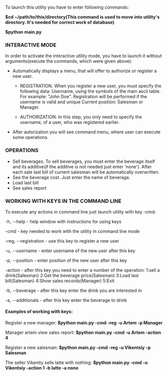 To launch this utility you have to enter following commands:

**$cd ~/path/to/this/directory(This command is used to move into utility's directory. It's needed for correct work of database)**

**$python main.py**

### INTERACTIVE MODE

In order to activate the interactive utility mode, you have to launch it without arguments(execute the commands, which were given above):

* Automatically displays a menu, that will offer to authorize or register a new user.

    - REGISTRATION.  When you register a new user, you must specify the following data:
	               Username, using the symbols of the main ascii table. For example: "John Doe". Registration will be performed if the username is valid and unique
	               Current position: Salesman or Manager.
		
    - AUTHORIZATION. In this step, you only need to specify the username, of a user, who was registered earlier.
	
* After autorization you will see command menu, where user can execute some operations.
						
### OPERATIONS
	
* Sell beverages. To sell beverages, you must enter the beverage itself and its additive(if the additive is not 	  needed just enter 'none'). After each sale last bill of current salesman will be automatically overwritten.
* See the beverage cost. Just enter the name of beverage.
* Load last bill
* See sales report

### WORKING WITH KEYS IN THE COMMAND LINE
					
        
To execute any actions in command line just launch utility with key -cmd:

-h, --help		- help window with instructions for using keys

-cmd			- key needed to work with the utility in command line mode

-reg, --registration	- use this key  to register a new user

-u, --username		- enter username of the new user after this key

-p, --position		- enter position of the new user after this key

-action			- after this key you need to enter a number of the operation:
				1:sell a drink(Salesman)
				2:Get the beverage price(Salesman)
				3:Load last bill(Salesman)
				4:Show sales records(Manager)
				5:Exit
				
-b, --beverage		- after this key enter the drink you are interested in

-a, --additionals	- after this key enter the beverage to drink

#### Examples of working with keys:

Register a new manager:
**$python main.py -cmd -reg -u Artem -p Manager**

Manager artem view sales report:
**$python main.py -cmd -u Artem -action 4**

Register a new salesman:
**$python main.py -cmd -reg -u Vikentsiy -p Salesman**

The seller Vikentiy sells latte with nothing:
**$python main.py -cmd -u Vikentsiy -action 1 -b latte -a none**

